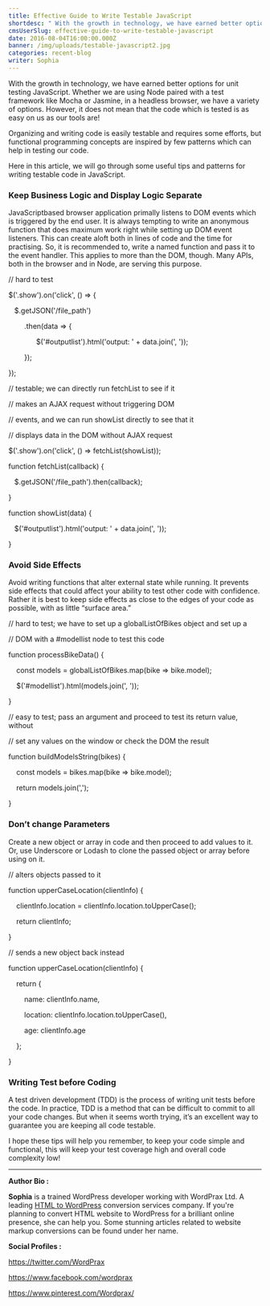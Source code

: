 ```yaml
---
title: Effective Guide to Write Testable JavaScript
shortdesc: " With the growth in technology, we have earned better options for unit testing JavaScript. Whether we are using Node paired with a test framework like Mocha or Jasmine, in a headless browser, we have a variety of options. However, it does not mean that the code which is tested is as easy on us as our tools are!  "
cmsUserSlug: effective-guide-to-write-testable-javascript
date: 2016-08-04T16:00:00.000Z
banner: /img/uploads/testable-javascript2.jpg
categories: recent-blog
writer: Sophia
---
```


With the growth in technology, we have earned better options for unit testing JavaScript. Whether we are using Node paired with a test framework like Mocha or Jasmine, in a headless browser, we have a variety of options. However, it does not mean that the code which is tested is as easy on us as our tools are!

Organizing and writing code is easily testable and requires some efforts, but functional programming concepts are inspired by few patterns which can help in testing our code.

Here in this article, we will go through some useful tips and patterns for writing testable code in JavaScript.

### Keep Business Logic and Display Logic Separate

JavaScript­based browser application primally listens to DOM events which is triggered by the end user. It is always tempting to write an anonymous function that does maximum work right while setting up DOM event listeners. This can create aloft both in lines of code and the time for practising. So, it is recommended to, write a named function and pass it to the event handler. This applies to more than the DOM, though. Many APIs, both in the browser and in Node, are serving this purpose.

<div class="precode_">
<p class="commnt_">// hard to test</p>
<p><span class="dollar_">$</span>('.show').on('click', () =&gt; {</p>
<p>&nbsp; &nbsp;<span class="dollar_">$</span>.getJSON('/file_path')</p>
<p>&nbsp; &nbsp; &nbsp; &nbsp; .then(data =&gt; {</p>
<p>&nbsp; &nbsp; &nbsp; &nbsp; &nbsp; &nbsp; &nbsp; <span class="dollar_">$</span>('#output&shy;list').html('output: ' + data.join(', '));</p>
<p>&nbsp; &nbsp; &nbsp; &nbsp; });</p>
<p>});</p>
<p class="commnt_">// testable; we can directly run fetchList to see if it</p>
<p class="commnt_">// makes an AJAX request without triggering DOM</p>
<p class="commnt_">// events, and we can run showList directly to see that it</p>
<p class="commnt_">// displays data in the DOM without AJAX request</p>
<p><span class="dollar_">$</span>('.show').on('click', () =&gt; fetchList(showList));</p>
<p>function fetchList(callback) {</p>
<p>&nbsp; &nbsp;<span class="dollar_">$</span>.getJSON('/file_path').then(callback);</p>
<p>}</p>
<p>function showList(data) {</p>
<p>&nbsp; &nbsp;<span class="dollar_">$</span>('#output&shy;list').html('output: ' + data.join(', '));</p>
<p>}</p>
</div>

### Avoid Side Effects

Avoid writing functions that alter external state while running. It prevents side effects that could affect your ability to test other code with confidence. Rather it is best to keep side effects as close to the edges of your code as possible, with as little “surface area.”

<div class="precode_">
<p class="commnt_">// hard to test; we have to set up a globalListOfBikes object and set up a</p>
<p class="commnt_">// DOM with a #model&shy;list node to test this code</p>
<p>function processBikeData() {</p>
<p>&nbsp; &nbsp; const models = globalListOfBikes.map(bike =&gt; bike.model);</p>
<p>&nbsp; &nbsp;&nbsp;<span class="dollar_">$</span>('#model&shy;list').html(models.join(', '));</p>
<p>}</p>
<p class="commnt_">// easy to test; pass an argument and proceed to test its return value, without</p>
<p class="commnt_">// set any values on the window or check the DOM the result</p>
<p>function buildModelsString(bikes) {</p>
<p>&nbsp; &nbsp;&nbsp;const models = bikes.map(bike =&gt; bike.model);</p>
<p>&nbsp; &nbsp;&nbsp;return models.join(',');</p>
<p>}</p>
</div>

### Don’t change Parameters

Create a new object or array in code and then proceed to add values to it. Or, use Underscore or Lodash to clone the passed object or array before using on it.

<div class="precode_">
<p class="commnt_">// alters objects passed to it</p>
<p>function upperCaseLocation(clientInfo) {</p>
<p>&nbsp; &nbsp; clientInfo.location = clientInfo.location.toUpperCase();</p>
<p>&nbsp; &nbsp;&nbsp;return clientInfo;</p>
<p>}</p>
<p class="commnt_">// sends a new object back instead</p>
<p>function upperCaseLocation(clientInfo) {</p>
<p>&nbsp; &nbsp;&nbsp;return {</p>
<p>&nbsp; &nbsp;&nbsp;&nbsp; &nbsp;&nbsp;name: clientInfo.name,</p>
<p>&nbsp; &nbsp;&nbsp;&nbsp; &nbsp;&nbsp;location: clientInfo.location.toUpperCase(),</p>
<p>&nbsp; &nbsp;&nbsp;&nbsp; &nbsp;&nbsp;age: clientInfo.age</p>
<p>&nbsp; &nbsp;&nbsp;};</p>
<p>}</p>
</div>

### Writing Test before Coding

A test driven development (TDD) is the process of writing unit tests before the code. In practice, TDD is a method that can be difficult to commit to all your code changes. But when it seems worth trying, it’s an excellent way to guarantee you are keeping all code testable.

I hope these tips will help you remember, to keep your code simple and functional, this will keep your test coverage high and overall code complexity low!

<hr>

<p><strong>Author Bio :</strong></p>
<p><strong>Sophia</strong> is a trained WordPress developer working with WordPrax Ltd.&shy; A leading <a title="Convert HTML to Wordpress" href="http://www.wordprax.com/services/html&shy;to&shy;wordpress" target="_blank">HTML to WordPress</a> conversion services company. If you're planning to convert HTML website to WordPress for a brilliant online presence, she can help you. Some stunning articles related to website markup conversions can be found under her name.</p>
<p><strong>Social Profiles :</strong></p>
<p><a href="https://twitter.com/WordPrax" target="_blank">https://twitter.com/WordPrax</a></p>
<p><a href="https://www.facebook.com/wordprax" target="_blank">https://www.facebook.com/wordprax</a></p>
<p><a href="https://www.pinterest.com/Wordprax/" target="_blank">https://www.pinterest.com/Wordprax/</a></p>
